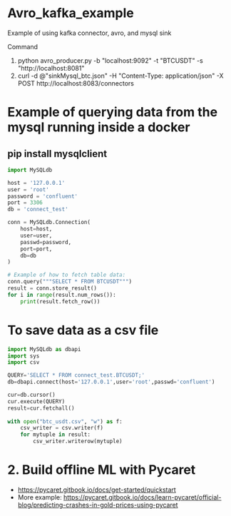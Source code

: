 # Avro_kafka_example
Example of using kafka connector, avro, and mysql sink

Command
1. python avro_producer.py -b "localhost:9092" -t "BTCUSDT" -s "http://localhost:8081"
2. curl -d @"sinkMysql_btc.json" -H "Content-Type: application/json" -X POST http://localhost:8083/connectors

# Example of querying data from the mysql running inside a docker

## pip install mysqlclient

```python
import MySQLdb

host = '127.0.0.1'
user = 'root'
password = 'confluent'
port = 3306
db = 'connect_test'

conn = MySQLdb.Connection(
    host=host,
    user=user,
    passwd=password,
    port=port,
    db=db
)

# Example of how to fetch table data:
conn.query("""SELECT * FROM BTCUSDT""")
result = conn.store_result()
for i in range(result.num_rows()):
    print(result.fetch_row())
```
# To save data as a csv file
```python
import MySQLdb as dbapi
import sys
import csv

QUERY='SELECT * FROM connect_test.BTCUSDT;'
db=dbapi.connect(host='127.0.0.1',user='root',passwd='confluent')

cur=db.cursor()
cur.execute(QUERY)
result=cur.fetchall()
	
with open("btc_usdt.csv", "w") as f:
    csv_writer = csv.writer(f)
    for mytuple in result:
        csv_writer.writerow(mytuple)
```

# 2. Build offline ML with Pycaret

- https://pycaret.gitbook.io/docs/get-started/quickstart
- More example: https://pycaret.gitbook.io/docs/learn-pycaret/official-blog/predicting-crashes-in-gold-prices-using-pycaret

